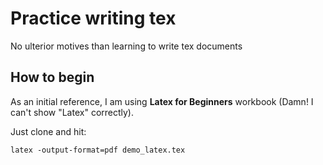 # Practice writing tex
No ulterior motives than learning to write tex documents

## How to begin

As an initial reference, I am using **Latex for Beginners** workbook (Damn! I can't show "Latex" correctly).

Just clone and hit:

```
latex -output-format=pdf demo_latex.tex
```
